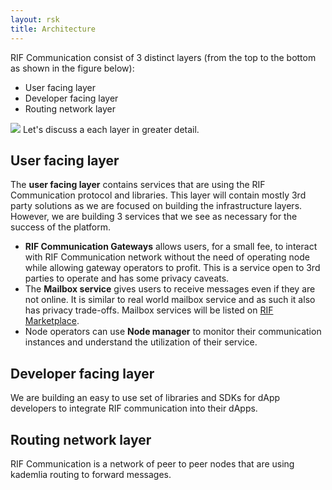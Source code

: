 ```yaml
---
layout: rsk
title: Architecture
---
```


RIF Communication consist of 3 distinct layers (from the top to the bottom as shown in the figure below):

- User facing layer
- Developer facing layer
- Routing network layer

![](/assets/img/rif-communication/architecture.png)
Let's discuss a each layer in greater detail.

## User facing layer

The **user facing layer** contains services that are using the RIF Communication protocol and libraries. This layer will contain mostly 3rd party solutions as we are focused on building the infrastructure layers. However, we are building 3 services that we see as necessary for the success of the platform.

- **RIF Communication Gateways** allows users, for a small fee, to interact with RIF Communication network without the need of operating node while allowing gateway operators to profit. This is a service open to 3rd parties to operate and has some privacy caveats.
- The **Mailbox service** gives users to receive messages even if they are not online. It is similar to real world mailbox service and as such it also has privacy trade-offs. Mailbox services will be listed on [RIF Marketplace](https://www.rifos.org/marketplace).
- Node operators can use **Node manager** to monitor their communication instances and understand the utilization of their service.

## Developer facing layer

We are building an easy to use set of libraries and SDKs for dApp developers to integrate RIF communication into their dApps.

## Routing network layer

RIF Communication is a network of peer to peer nodes that are using kademlia routing to forward messages.

